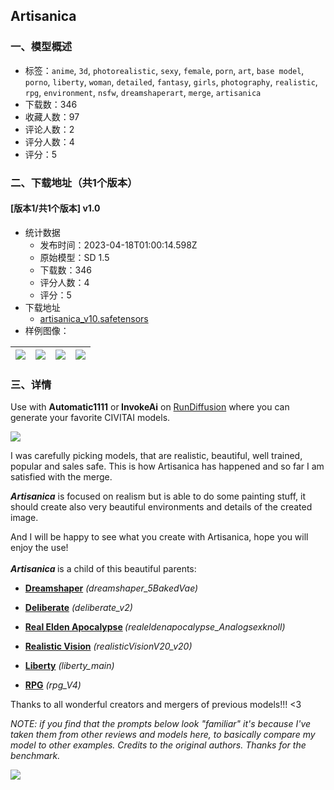 ## Artisanica
### 一、模型概述

- 标签：`anime`, `3d`, `photorealistic`, `sexy`, `female`, `porn`, `art`, `base model`, `porno`, `liberty`, `woman`, `detailed`, `fantasy`, `girls`, `photography`, `realistic`, `rpg`, `environment`, `nsfw`, `dreamshaperart`, `merge`, `artisanica`
- 下载数：346
- 收藏人数：97
- 评论人数：2
- 评分人数：4
- 评分：5

### 二、下载地址（共1个版本）

#### [版本1/共1个版本] v1.0

- 统计数据
  - 发布时间：2023-04-18T01:00:14.598Z
  - 原始模型：SD 1.5
  - 下载数：346
  - 评分人数：4
  - 评分：5
- 下载地址
  - [artisanica_v10.safetensors](https://civitai.com/api/download/models/48088)
- 样例图像：

| <img src="https://image.civitai.com/xG1nkqKTMzGDvpLrqFT7WA/55df3ffd-5445-42a5-bfb2-f70735a9b800/width=450/520190.jpeg" /> | <img src="https://image.civitai.com/xG1nkqKTMzGDvpLrqFT7WA/90bc1281-5781-403c-8083-6f0beac4f500/width=450/520189.jpeg" /> | <img src="https://image.civitai.com/xG1nkqKTMzGDvpLrqFT7WA/3f2f88c2-a04d-4526-e5e3-c35be84a3a00/width=450/520486.jpeg" /> | <img src="https://image.civitai.com/xG1nkqKTMzGDvpLrqFT7WA/0d1428c4-cb71-4d52-c1a8-3bc35130bd00/width=450/520366.jpeg" /> |
| ---- | ---- | ---- | ---- |


### 三、详情
<p>Use with <strong>Automatic1111</strong> or<strong> InvokeAi</strong> on <a target="_blank" rel="ugc" href="https://rundiffusion.com/">RunDiffusion</a> where you can generate your favorite CIVITAI models.</p><img src="https://imagecache.civitai.com/xG1nkqKTMzGDvpLrqFT7WA/3fe21cc8-f829-4337-758d-b8e030224600/width=525/3fe21cc8-f829-4337-758d-b8e030224600.jpeg" /><p>I was carefully picking models, that are realistic, beautiful, well trained, popular and sales safe. This is how Artisanica has happened and so far I am satisfied with the merge.</p><p><strong><em>Artisanica</em></strong> is focused on realism but is able to do some painting stuff, it should create also very beautiful environments and details of the created image.</p><p>And I will be happy to see what you create with Artisanica, hope you will enjoy the use!<br /><br /><strong><em>Artisanica </em></strong>is a child of this beautiful parents:</p><ul><li><p><a target="_blank" rel="ugc" href="https://civitai.com/models/4384/dreamshaper"><strong>Dreamshaper</strong></a> <em>(dreamshaper_5BakedVae)</em></p></li><li><p><a target="_blank" rel="ugc" href="https://civitai.com/models/4823/deliberate"><strong>Deliberate</strong></a> <em>(deliberate_v2)</em></p></li><li><p><a target="_blank" rel="ugc" href="https://civitai.com/models/1654/realeldenapocalypseanalogsexknoll4candypuresimpfeet"><strong>Real Elden Apocalypse</strong></a><strong> </strong><em>(realeldenapocalypse_Analogsexknoll)</em></p></li><li><p><a target="_blank" rel="ugc" href="https://civitai.com/models/4201/realistic-vision-v20"><strong>Realistic Vision</strong></a> <em>(realisticVisionV20_v20)</em></p></li><li><p><a target="_blank" rel="ugc" href="https://civitai.com/models/5935/liberty"><strong>Liberty</strong></a> <em>(liberty_main)</em></p></li><li><p><a target="_blank" rel="ugc" href="https://civitai.com/models/1116/rpg"><strong>RPG</strong></a> <em>(rpg_V4)</em></p></li></ul><p>Thanks to all wonderful creators and mergers of previous models!!! &lt;3</p><p></p><p><em>NOTE: if you find that the prompts below look "familiar" it's because I've taken them from other reviews and models here, to basically compare my model to other examples. Credits to the original authors. Thanks for the benchmark.</em></p><img src="https://imagecache.civitai.com/xG1nkqKTMzGDvpLrqFT7WA/6c1f951e-3261-481f-bc91-c09f1aa43900/width=525/6c1f951e-3261-481f-bc91-c09f1aa43900.jpeg" />